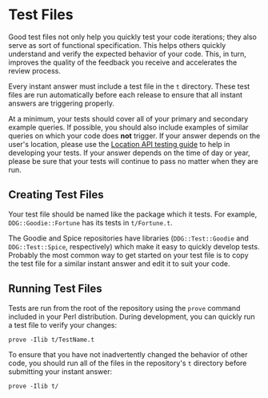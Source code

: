 # Test Files
Good test files not only help you quickly test your code iterations; they also serve as sort of functional specification. This helps others quickly understand and verify the expected behavior of your code. This, in turn, improves the quality of the feedback you receive and accelerates the review process.

Every instant answer must include a test file in the `t` directory. These test files are run automatically before each release to ensure that all instant answers are triggering properly.

At a minimum, your tests should cover all of your primary and secondary example queries. If possible, you should also include examples of similar queries on which your code does **not** trigger.  If your answer depends on the user's location, please use the [Location API testing guide](https://github.com/duckduckgo/duckduckgo-documentation/blob/master/duckduckhack/testing/testing_location_api.md) to help in developing your tests. If your answer depends on the time of day or year, please be sure that your tests will continue to pass no matter when they are run.

## Creating Test Files

Your test file should be named like the package which it tests.  For example, `DDG::Goodie::Fortune` has its tests in `t/Fortune.t`.

The Goodie and Spice repositories have libraries (`DDG::Test::Goodie` and `DDG::Test::Spice`, respectively) which make it easy to quickly develop tests.  Probably the most common way to get started on your test file is to copy the test file for a similar instant answer and edit it to suit your code.

## Running Test Files

Tests are run from the root of the repository using the `prove` command included in your Perl distribution. During development, you can quickly run a test file to verify your changes:

```perl
prove -Ilib t/TestName.t
```

To ensure that you have not inadvertently changed the behavior of other code, you should run all of the files in the repository's `t` directory before submitting your instant answer:

```perl
prove -Ilib t/
```

